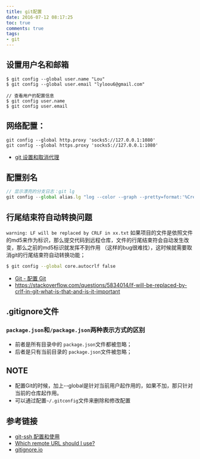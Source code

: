 ```yaml
---
title: git配置
date: 2016-07-12 08:17:25
toc: true
comments: true
tags:
- git
---
```


## 设置用户名和邮箱
```
$ git config --global user.name "Lou"
$ git config --global user.email "lyloou6@gmail.com"

// 查看用户的配置信息
$ git config user.name
$ git config user.email
```

## 网络配置：
```
git config --global http.proxy 'socks5://127.0.0.1:1080'
git config --global https.proxy 'socks5://127.0.0.1:1080'
```
- [git 设置和取消代理](https://gist.github.com/laispace/666dd7b27e9116faece6)

## 配置别名
``` js
// 显示漂亮的分支日志：git lg
git config --global alias.lg "log --color --graph --pretty=format:'%Cred%h%Creset -%C(yellow)%d%Creset %s %Cgreen(%cr) %C(bold blue)<%an>%Creset' --abbrev-commit"
```

## 行尾结束符自动转换问题
`warning: LF will be replaced by CRLF in xx.txt`
如果项目的文件是依照文件的md5来作为标识，那么提交代码到远程仓库，文件的行尾结束符会自动发生改变，那么之前的md5标识就发挥不到作用
（这样的bug很难找），这时候就需要取消git的行尾结束符自动转换功能；
```sh
$ git config --global core.autocrlf false
```
- [Git - 配置 Git](https://git-scm.com/book/zh/v1/%E8%87%AA%E5%AE%9A%E4%B9%89-Git-%E9%85%8D%E7%BD%AE-Git#格式化与空白)
- https://stackoverflow.com/questions/5834014/lf-will-be-replaced-by-crlf-in-git-what-is-that-and-is-it-important

## .gitignore文件
### `package.json`和`/package.json`两种表示方式的区别
- 前者是所有目录中的 `package.json`文件都被忽略；
- 后者是只有当前目录的 `package.json`文件被忽略；

  
## NOTE
- 配置Git的时候，加上--global是针对当前用户起作用的，如果不加，那只针对当前的仓库起作用。
- 可以通过配置`~/.gitconfig`文件来删除和修改配置

## 参考链接
- [git-ssh 配置和使用](https://segmentfault.com/a/1190000002645623)
- [Which remote URL should I use?](https://help.github.com/articles/which-remote-url-should-i-use/)
- [gitignore.io](gitignore.io)